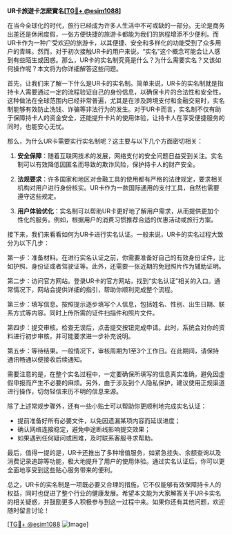 **UR卡旅遊卡怎麽實名[[TG💪+ @esim1088](https://t.me/s/esim1088)]**

在当今全球化的时代，旅行已经成为许多人生活中不可或缺的一部分。无论是商务出差还是休闲度假，一张方便快捷的旅游卡都能为我们的旅程增添不少便利。而UR卡作为一种广受欢迎的旅游卡，以其便捷、安全和多样化的功能受到了众多用户的青睐。然而，对于初次接触UR卡的用户来说，“实名”这个概念可能会让人感到有些陌生或困惑。那么，UR卡的实名制究竟是什么？为什么需要实名？又该如何操作呢？本文将为你详细解答这些问题。

首先，让我们来了解一下什么是UR卡的实名制。简单来说，UR卡的实名制就是指持卡人需要通过一定的流程验证自己的身份信息，以确保卡片的合法性和安全性。这种做法在全球范围内已经非常普遍，尤其是在涉及跨境支付和金融交易时，实名制能够有效防止洗钱、诈骗等非法行为的发生。对于UR卡而言，实名制不仅有助于保障持卡人的资金安全，还能提升卡片的使用体验，让持卡人在享受便捷服务的同时，也能安心无忧。

那么，为什么UR卡需要实行实名制呢？这主要与以下几个方面密切相关：

1. **安全保障**：随着互联网技术的发展，网络支付的安全问题日益受到关注。实名制可以有效降低因匿名而导致的欺诈风险，保护持卡人的财产安全。
   
2. **法规要求**：许多国家和地区对金融工具的使用都有严格的法律规定，要求相关机构对用户进行身份核实。UR卡作为一款国际通用的支付工具，自然也需要遵守这些规定。

3. **用户体验优化**：实名制可以帮助UR卡更好地了解用户需求，从而提供更加个性化的服务。例如，根据用户的消费习惯推荐合适的优惠活动或旅行方案。

接下来，我们来看看如何为UR卡进行实名认证。一般来说，UR卡的实名过程大致分为以下几步：

第一步：准备材料。在进行实名认证之前，你需要准备好自己的有效身份证件，比如护照、身份证或者驾驶证等。此外，还需要一张近期的免冠照片作为辅助证明。

第二步：访问官方网站。登录UR卡的官方网站，找到“实名认证”相关的入口。通常情况下，网站会提供详细的指引，帮助你顺利完成整个流程。

第三步：填写信息。按照提示逐步填写个人信息，包括姓名、性别、出生日期、联系方式等内容。同时上传所需的证件扫描件和照片文件。

第四步：提交审核。检查无误后，点击提交按钮完成申请。此时，系统会对你的资料进行初步审核，并可能要求进一步补充说明。

第五步：等待结果。一般情况下，审核周期为1至3个工作日。在此期间，请保持通讯畅通以便接收后续通知。

需要注意的是，在整个实名过程中，一定要确保所填写的信息真实准确，避免因虚假申报而产生不必要的麻烦。另外，由于涉及到个人隐私保护，建议使用正规渠道进行操作，切勿轻信来历不明的信息来源。

除了上述常规步骤外，还有一些小贴士可以帮助你更顺利地完成实名认证：

- 提前准备好所有必要文件，以免因遗漏某项内容而延误进度；
- 确认网络连接稳定，避免中途断线影响提交效果；
- 如果遇到任何疑问或困难，及时联系客服寻求帮助。

最后，值得一提的是，UR卡还推出了多种增值服务，如紧急挂失、余额查询以及消费记录追踪等功能，极大地提升了用户的使用体验。通过实名认证后，你可以更全面地享受到这些贴心服务带来的便利。

总之，UR卡的实名制是一项既必要又合理的措施，它不仅能够有效保障持卡人的权益，同时也促进了整个行业的健康发展。希望本文能为大家解答关于UR卡实名的相关疑惑，并鼓励更多人积极参与到这一过程中来。如果你还有其他问题，欢迎随时留言讨论！

[[TG💪+ @esim1088](https://t.me/s/esim1088) ![Image](https://i.postimg.cc/4NQfJmqS/Snipaste-2025-05-13-00-14-12.png)]